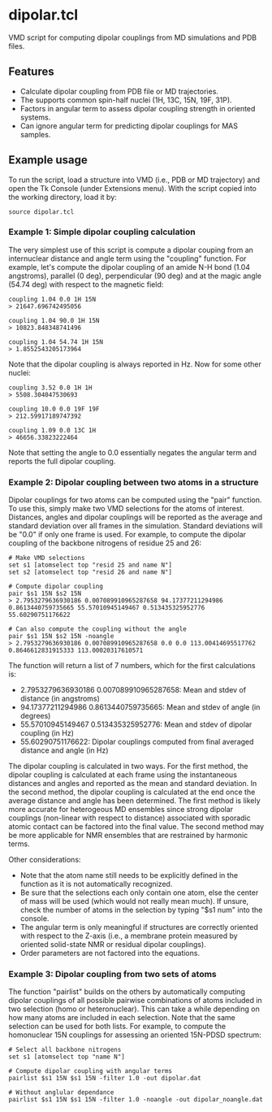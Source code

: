 # dipolar.tcl
VMD script for computing dipolar couplings from MD simulations and PDB files.

## Features

* Calculate dipolar coupling from PDB file or MD trajectories. 
* The supports common spin-half nuclei (1H, 13C, 15N, 19F, 31P).
* Factors in angular term to assess dipolar coupling strength in oriented systems.
* Can ignore angular term for predicting dipolar couplings for MAS samples.

## Example usage

To run the script, load a structure into VMD (i.e., PDB or MD trajectory) and open the Tk Console (under Extensions menu). With the script copied into the working directory, load it by: 

	source dipolar.tcl

### Example 1: Simple dipolar coupling calculation

The very simplest use of this script is compute a dipolar couping from an internuclear distance and angle term using the "coupling" function. For example, let's compute the dipolar coupling of an amide N-H bond (1.04 angstroms), parallel (0 deg), perpendicular (90 deg) and at the magic angle (54.74 deg) with respect to the magnetic field:

	coupling 1.04 0.0 1H 15N
	> 21647.696742495056
	
	coupling 1.04 90.0 1H 15N
	> 10823.848348741496
	
	coupling 1.04 54.74 1H 15N
	> 1.8552543205173964

Note that the dipolar coupling is always reported in Hz. Now for some other nuclei:

	coupling 3.52 0.0 1H 1H
	> 5508.304047530693
	
	coupling 10.0 0.0 19F 19F
	> 212.59917189747392
	
	coupling 1.09 0.0 13C 1H
	> 46656.33823222464

Note that setting the angle to 0.0 essentially negates the angular term and reports the full dipolar coupling.

### Example 2: Dipolar coupling between two atoms in a structure

Dipolar couplings for two atoms can be computed using the "pair" function. To use this, simply make two VMD selections for the atoms of interest. Distances, angles and dipolar couplings will be reported as the average and standard deviation over all frames in the simulation. Standard deviations will be "0.0" if only one frame is used. For example, to compute the dipolar coupling of the backbone nitrogens of residue 25 and 26:

	# Make VMD selections
	set s1 [atomselect top "resid 25 and name N"]
	set s2 [atomselect top "resid 26 and name N"]
	
	# Compute dipolar coupling
	pair $s1 15N $s2 15N
	> 2.7953279636930186 0.007089910965287658 94.17377211294986 0.8613440759735665 55.57010945149467 0.513435325952776 55.60290751176622
	
	# Can also compute the coupling without the angle
	pair $s1 15N $s2 15N -noangle
	> 2.7953279636930186 0.007089910965287658 0.0 0.0 113.00414695517762 0.8646612831915333 113.00020317610571

The function will return a list of 7 numbers, which for the first calculations is:

* 2.7953279636930186 0.007089910965287658: Mean and stdev of distance (in angstroms)
* 94.17377211294986 0.8613440759735665: Mean and stdev of angle (in degrees)
* 55.57010945149467 0.513435325952776: Mean and stdev of dipolar coupling (in Hz)
* 55.60290751176622: Dipolar couplings computed from final averaged distance and angle (in Hz)

The dipolar coupling is calculated in two ways. For the first method, the dipolar coupling is calculated at each frame using the instantaneous distances and angles and reported as the mean and standard deviation. In the second method, the dipolar coupling is calculated at the end once the average distance and angle has been determined. The first method is likely more accurate for heterogeous MD ensembles since strong dipolar couplings (non-linear with respect to distance) associated with sporadic atomic contact can be factored into the final value. The second method may be more applicable for NMR ensembles that are restrained by harmonic terms.

Other considerations:

* Note that the atom name still needs to be explicitly defined in the function as it is not automatically recognized. 
* Be sure that the selections each only contain one atom, else the center of mass will be used (which would not really mean much). If unsure, check the number of atoms in the selection by typing "$s1 num" into the console.
* The angular term is only meaningful if structures are correctly oriented with respect to the Z-axis (i.e., a membrane protein measured by oriented solid-state NMR or residual dipolar couplings).
* Order parameters are not factored into the equations.

### Example 3: Dipolar coupling from two sets of atoms

The function "pairlist" builds on the others by automatically computing dipolar couplings of all possible pairwise combinations of atoms included in two selection (homo or heteronuclear). This can take a while depending on how many atoms are included in each selection. Note that the same selection can be used for both lists. For example, to compute the homonuclear 15N couplings for assessing an oriented 15N-PDSD spectrum:

	# Select all backbone nitrogens
	set s1 [atomselect top "name N"]
	
	# Compute dipolar coupling with angular terms
	pairlist $s1 15N $s1 15N -filter 1.0 -out dipolar.dat

	# Without anglular dependance
	pairlist $s1 15N $s1 15N -filter 1.0 -noangle -out dipolar_noangle.dat

 
